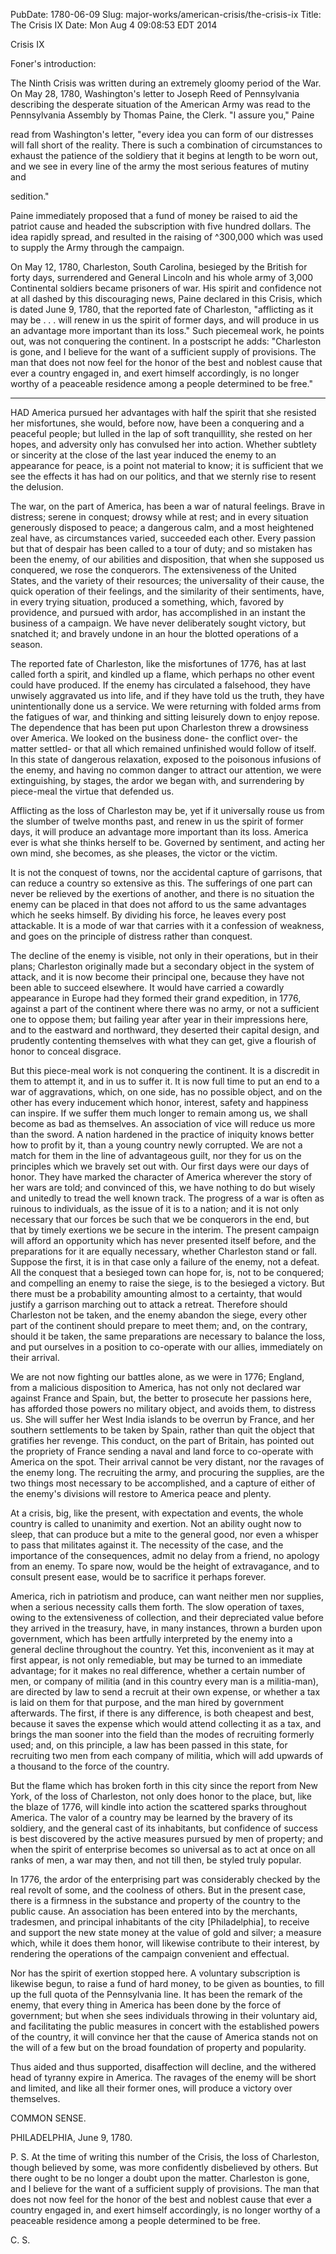 PubDate: 1780-06-09
Slug: major-works/american-crisis/the-crisis-ix
Title: The Crisis IX
Date: Mon Aug  4 09:08:53 EDT 2014

   Crisis IX

    

   Foner's introduction:

   The Ninth Crisis was written during an extremely gloomy period of the War.
   On May 28, 1780, Washington's letter to Joseph Reed of Pennsylvania
   describing the desperate situation of the American Army was read to the
   Pennsylvania Assembly by Thomas Paine, the Clerk. "I assure you," Paine

   read from Washington's letter, "every idea you can form of our distresses
   will fall short of the reality. There is such a combination of
   circumstances to exhaust the patience of the soldiery that it begins at
   length to be worn out, and we see in every line of the army the most
   serious features of mutiny and

   sedition."

   Paine immediately proposed that a fund of money be raised to aid the
   patriot cause and headed the subscription with five hundred dollars. The
   idea rapidly spread, and resulted in the raising of ^300,000 which was
   used to supply the Army through the campaign.

   On May 12, 1780, Charleston, South Carolina, besieged by the British for
   forty days, surrendered and General Lincoln and his whole army of 3,000
   Continental soldiers became prisoners of war. His spirit and confidence
   not at all dashed by this discouraging news, Paine declared in this
   Crisis, which is dated June 9, 1780, that the reported fate of Charleston,
   "afflicting as it may be . . . will renew in us the spirit of former days,
   and will produce in us an advantage more important than its loss." Such
   piecemeal work, he points out, was not conquering the continent. In a
   postscript he adds: "Charleston is gone, and I believe for the want of a
   sufficient supply of provisions. The man that does not now feel for the
   honor of the best and noblest cause that ever a country engaged in, and
   exert himself accordingly, is no longer worthy of a peaceable residence
   among a people determined to be free."

   ****************

   HAD America pursued her advantages with half the spirit that she resisted
   her misfortunes, she would, before now, have been a conquering and a
   peaceful people; but lulled in the lap of soft tranquillity, she rested on
   her hopes, and adversity only has convulsed her into action. Whether
   subtlety or sincerity at the close of the last year induced the enemy to
   an appearance for peace, is a point not material to know; it is sufficient
   that we see the effects it has had on our politics, and that we sternly
   rise to resent the delusion.

   The war, on the part of America, has been a war of natural feelings. Brave
   in distress; serene in conquest; drowsy while at rest; and in every
   situation generously disposed to peace; a dangerous calm, and a most
   heightened zeal have, as circumstances varied, succeeded each other. Every
   passion but that of despair has been called to a tour of duty; and so
   mistaken has been the enemy, of our abilities and disposition, that when
   she supposed us conquered, we rose the conquerors. The extensiveness of
   the United States, and the variety of their resources; the universality of
   their cause, the quick operation of their feelings, and the similarity of
   their sentiments, have, in every trying situation, produced a something,
   which, favored by providence, and pursued with ardor, has accomplished in
   an instant the business of a campaign. We have never deliberately sought
   victory, but snatched it; and bravely undone in an hour the blotted
   operations of a season.

   The reported fate of Charleston, like the misfortunes of 1776, has at last
   called forth a spirit, and kindled up a flame, which perhaps no other
   event could have produced. If the enemy has circulated a falsehood, they
   have unwisely aggravated us into life, and if they have told us the truth,
   they have unintentionally done us a service. We were returning with folded
   arms from the fatigues of war, and thinking and sitting leisurely down to
   enjoy repose. The dependence that has been put upon Charleston threw a
   drowsiness over America. We looked on the business done- the conflict
   over- the matter settled- or that all which remained unfinished would
   follow of itself. In this state of dangerous relaxation, exposed to the
   poisonous infusions of the enemy, and having no common danger to attract
   our attention, we were extinguishing, by stages, the ardor we began with,
   and surrendering by piece-meal the virtue that defended us.

   Afflicting as the loss of Charleston may be, yet if it universally rouse
   us from the slumber of twelve months past, and renew in us the spirit of
   former days, it will produce an advantage more important than its loss.
   America ever is what she thinks herself to be. Governed by sentiment, and
   acting her own mind, she becomes, as she pleases, the victor or the
   victim.

   It is not the conquest of towns, nor the accidental capture of garrisons,
   that can reduce a country so extensive as this. The sufferings of one part
   can never be relieved by the exertions of another, and there is no
   situation the enemy can be placed in that does not afford to us the same
   advantages which he seeks himself. By dividing his force, he leaves every
   post attackable. It is a mode of war that carries with it a confession of
   weakness, and goes on the principle of distress rather than conquest.

   The decline of the enemy is visible, not only in their operations, but in
   their plans; Charleston originally made but a secondary object in the
   system of attack, and it is now become their principal one, because they
   have not been able to succeed elsewhere. It would have carried a cowardly
   appearance in Europe had they formed their grand expedition, in 1776,
   against a part of the continent where there was no army, or not a
   sufficient one to oppose them; but failing year after year in their
   impressions here, and to the eastward and northward, they deserted their
   capital design, and prudently contenting themselves with what they can
   get, give a flourish of honor to conceal disgrace.

   But this piece-meal work is not conquering the continent. It is a
   discredit in them to attempt it, and in us to suffer it. It is now full
   time to put an end to a war of aggravations, which, on one side, has no
   possible object, and on the other has every inducement which honor,
   interest, safety and happiness can inspire. If we suffer them much longer
   to remain among us, we shall become as bad as themselves. An association
   of vice will reduce us more than the sword. A nation hardened in the
   practice of iniquity knows better how to profit by it, than a young
   country newly corrupted. We are not a match for them in the line of
   advantageous guilt, nor they for us on the principles which we bravely set
   out with. Our first days were our days of honor. They have marked the
   character of America wherever the story of her wars are told; and
   convinced of this, we have nothing to do but wisely and unitedly to tread
   the well known track. The progress of a war is often as ruinous to
   individuals, as the issue of it is to a nation; and it is not only
   necessary that our forces be such that we be conquerors in the end, but
   that by timely exertions we be secure in the interim. The present campaign
   will afford an opportunity which has never presented itself before, and
   the preparations for it are equally necessary, whether Charleston stand or
   fall. Suppose the first, it is in that case only a failure of the enemy,
   not a defeat. All the conquest that a besieged town can hope for, is, not
   to be conquered; and compelling an enemy to raise the siege, is to the
   besieged a victory. But there must be a probability amounting almost to a
   certainty, that would justify a garrison marching out to attack a retreat.
   Therefore should Charleston not be taken, and the enemy abandon the siege,
   every other part of the continent should prepare to meet them; and, on the
   contrary, should it be taken, the same preparations are necessary to
   balance the loss, and put ourselves in a position to co-operate with our
   allies, immediately on their arrival.

   We are not now fighting our battles alone, as we were in 1776; England,
   from a malicious disposition to America, has not only not declared war
   against France and Spain, but, the better to prosecute her passions here,
   has afforded those powers no military object, and avoids them, to distress
   us. She will suffer her West India islands to be overrun by France, and
   her southern settlements to be taken by Spain, rather than quit the object
   that gratifies her revenge. This conduct, on the part of Britain, has
   pointed out the propriety of France sending a naval and land force to
   co-operate with America on the spot. Their arrival cannot be very distant,
   nor the ravages of the enemy long. The recruiting the army, and procuring
   the supplies, are the two things most necessary to be accomplished, and a
   capture of either of the enemy's divisions will restore to America peace
   and plenty.

   At a crisis, big, like the present, with expectation and events, the whole
   country is called to unanimity and exertion. Not an ability ought now to
   sleep, that can produce but a mite to the general good, nor even a whisper
   to pass that militates against it. The necessity of the case, and the
   importance of the consequences, admit no delay from a friend, no apology
   from an enemy. To spare now, would be the height of extravagance, and to
   consult present ease, would be to sacrifice it perhaps forever.

   America, rich in patriotism and produce, can want neither men nor
   supplies, when a serious necessity calls them forth. The slow operation of
   taxes, owing to the extensiveness of collection, and their depreciated
   value before they arrived in the treasury, have, in many instances, thrown
   a burden upon government, which has been artfully interpreted by the enemy
   into a general decline throughout the country. Yet this, inconvenient as
   it may at first appear, is not only remediable, but may be turned to an
   immediate advantage; for it makes no real difference, whether a certain
   number of men, or company of militia (and in this country every man is a
   militia-man), are directed by law to send a recruit at their own expense,
   or whether a tax is laid on them for that purpose, and the man hired by
   government afterwards. The first, if there is any difference, is both
   cheapest and best, because it saves the expense which would attend
   collecting it as a tax, and brings the man sooner into the field than the
   modes of recruiting formerly used; and, on this principle, a law has been
   passed in this state, for recruiting two men from each company of militia,
   which will add upwards of a thousand to the force of the country.

   But the flame which has broken forth in this city since the report from
   New York, of the loss of Charleston, not only does honor to the place,
   but, like the blaze of 1776, will kindle into action the scattered sparks
   throughout America. The valor of a country may be learned by the bravery
   of its soldiery, and the general cast of its inhabitants, but confidence
   of success is best discovered by the active measures pursued by men of
   property; and when the spirit of enterprise becomes so universal as to act
   at once on all ranks of men, a war may then, and not till then, be styled
   truly popular.

   In 1776, the ardor of the enterprising part was considerably checked by
   the real revolt of some, and the coolness of others. But in the present
   case, there is a firmness in the substance and property of the country to
   the public cause. An association has been entered into by the merchants,
   tradesmen, and principal inhabitants of the city [Philadelphia], to
   receive and support the new state money at the value of gold and silver; a
   measure which, while it does them honor, will likewise contribute to their
   interest, by rendering the operations of the campaign convenient and
   effectual.

   Nor has the spirit of exertion stopped here. A voluntary subscription is
   likewise begun, to raise a fund of hard money, to be given as bounties, to
   fill up the full quota of the Pennsylvania line. It has been the remark of
   the enemy, that every thing in America has been done by the force of
   government; but when she sees individuals throwing in their voluntary aid,
   and facilitating the public measures in concert with the established
   powers of the country, it will convince her that the cause of America
   stands not on the will of a few but on the broad foundation of property
   and popularity.

   Thus aided and thus supported, disaffection will decline, and the withered
   head of tyranny expire in America. The ravages of the enemy will be short
   and limited, and like all their former ones, will produce a victory over
   themselves.

   COMMON SENSE.

   PHILADELPHIA, June 9, 1780.

   P. S. At the time of writing this number of the Crisis, the loss of
   Charleston, though believed by some, was more confidently disbelieved by
   others. But there ought to be no longer a doubt upon the matter.
   Charleston is gone, and I believe for the want of a sufficient supply of
   provisions. The man that does not now feel for the honor of the best and
   noblest cause that ever a country engaged in, and exert himself
   accordingly, is no longer worthy of a peaceable residence among a people
   determined to be free.

   C. S.

    
